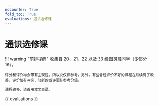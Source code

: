 ```yaml
---
nocounter: True
fold_toc: True
evaluations: 通识选修课
---
```


# 通识选修课

!!! warning "前排提醒"
    收集自 20、21、22 以及 23 级图灵班同学（少部分 19）。

    评分和评价均会带有主观性，所以说仅供参考。另外，有些曾经评价不好的课程在后续有了改善，评价如有冲突，较新的或许更有参考价值。

    课程较多，请善用本文目录。

{{ evaluations }}
